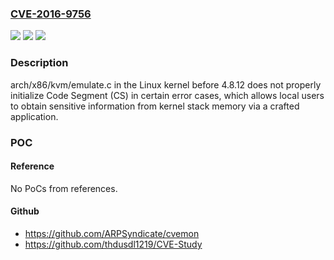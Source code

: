 ### [CVE-2016-9756](https://cve.mitre.org/cgi-bin/cvename.cgi?name=CVE-2016-9756)
![](https://img.shields.io/static/v1?label=Product&message=n%2Fa&color=blue)
![](https://img.shields.io/static/v1?label=Version&message=n%2Fa&color=blue)
![](https://img.shields.io/static/v1?label=Vulnerability&message=n%2Fa&color=brighgreen)

### Description

arch/x86/kvm/emulate.c in the Linux kernel before 4.8.12 does not properly initialize Code Segment (CS) in certain error cases, which allows local users to obtain sensitive information from kernel stack memory via a crafted application.

### POC

#### Reference
No PoCs from references.

#### Github
- https://github.com/ARPSyndicate/cvemon
- https://github.com/thdusdl1219/CVE-Study


